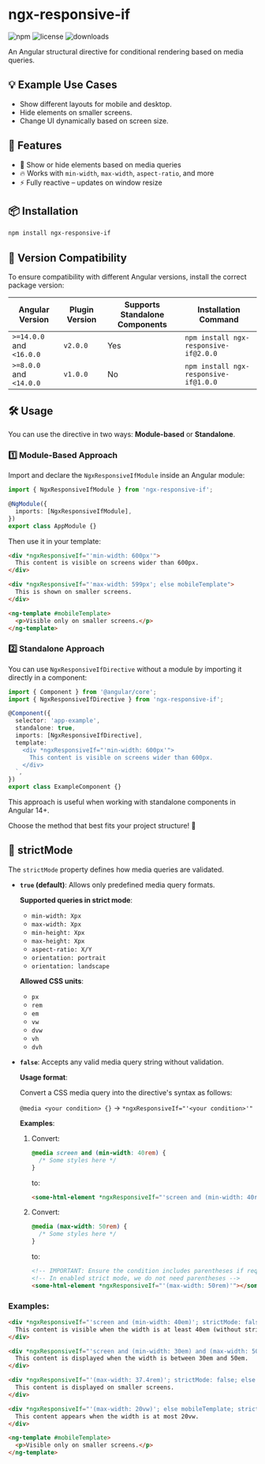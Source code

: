 # ngx-responsive-if

![npm](https://img.shields.io/npm/v/ngx-responsive-if)
![license](https://img.shields.io/npm/l/ngx-responsive-if)
![downloads](https://img.shields.io/npm/dt/ngx-responsive-if)

An Angular structural directive for conditional rendering based on media queries.

## 💡 Example Use Cases

- Show different layouts for mobile and desktop.
- Hide elements on smaller screens.
- Change UI dynamically based on screen size.

## 🚀 Features

- 📱 Show or hide elements based on media queries
- 🔥 Works with `min-width`, `max-width`, `aspect-ratio`, and more
- ⚡ Fully reactive – updates on window resize

## 📦 Installation

```sh
npm install ngx-responsive-if
```

## 📌 Version Compatibility

To ensure compatibility with different Angular versions, install the correct package version:

| Angular Version          | Plugin Version | Supports Standalone Components | Installation Command                  |
|--------------------------|----------------|--------------------------------|---------------------------------------|
| `>=14.0.0` and `<16.0.0` | `v2.0.0`       | Yes                            | `npm install ngx-responsive-if@2.0.0` |
| `>=8.0.0` and `<14.0.0`  | `v1.0.0`       | No                             | `npm install ngx-responsive-if@1.0.0` |

## 🛠️ Usage

You can use the directive in two ways: **Module-based** or **Standalone**.

### 1️⃣ Module-Based Approach

Import and declare the `NgxResponsiveIfModule` inside an Angular module:

```ts
import { NgxResponsiveIfModule } from 'ngx-responsive-if';

@NgModule({
  imports: [NgxResponsiveIfModule],
})
export class AppModule {}
```

Then use it in your template:

```html
<div *ngxResponsiveIf="'min-width: 600px'">
  This content is visible on screens wider than 600px.
</div>

<div *ngxResponsiveIf="'max-width: 599px'; else mobileTemplate">
  This is shown on smaller screens.
</div>

<ng-template #mobileTemplate>
  <p>Visible only on smaller screens.</p>
</ng-template>
```

### 2️⃣ Standalone Approach

You can use `NgxResponsiveIfDirective` without a module by importing it directly in a component:

```ts
import { Component } from '@angular/core';
import { NgxResponsiveIfDirective } from 'ngx-responsive-if';

@Component({
  selector: 'app-example',
  standalone: true,
  imports: [NgxResponsiveIfDirective],
  template: `
    <div *ngxResponsiveIf="'min-width: 600px'">
      This content is visible on screens wider than 600px.
    </div>
  `,
})
export class ExampleComponent {}
```

This approach is useful when working with standalone components in Angular 14+.

Choose the method that best fits your project structure! 🚀

## 🔧 strictMode

The `strictMode` property defines how media queries are validated.

- **`true` (default)**: Allows only predefined media query formats.

  **Supported queries in strict mode**:
  - `min-width: Xpx`
  - `max-width: Xpx`
  - `min-height: Xpx`
  - `max-height: Xpx`
  - `aspect-ratio: X/Y`
  - `orientation: portrait`
  - `orientation: landscape`

  **Allowed CSS units**:
  - `px`
  - `rem`
  - `em`
  - `vw`
  - `dvw`
  - `vh`
  - `dvh`

- **`false`**: Accepts any valid media query string without validation.

  **Usage format**:

  Convert a CSS media query into the directive's syntax as follows:

  `@media <your condition> {}` -> `*ngxResponsiveIf="'<your condition>'"`

  **Examples**:

  1. Convert:
     ```css
     @media screen and (min-width: 40rem) {
       /* Some styles here */
     }
     ```
     to:
     ```html
     <some-html-element *ngxResponsiveIf="'screen and (min-width: 40rem)'"></some-html-element>
     ```

  2. Convert:
     ```css
     @media (max-width: 50rem) {
       /* Some styles here */
     }
     ```
     to:
     ```html
     <!-- IMPORTANT: Ensure the condition includes parentheses if required -->
     <!-- In enabled strict mode, we do not need parentheses -->
     <some-html-element *ngxResponsiveIf="'(max-width: 50rem)'"></some-html-element>
     ```

### Examples:

```html
<div *ngxResponsiveIf="'screen and (min-width: 40em)'; strictMode: false">
  This content is visible when the width is at least 40em (without strict validation).
</div>

<div *ngxResponsiveIf="'screen and (min-width: 30em) and (max-width: 50em)'; strictMode: false">
  This content is displayed when the width is between 30em and 50em.
</div>

<div *ngxResponsiveIf="'(max-width: 37.4rem)'; strictMode: false; else mobileTemplate">
  This content is displayed on smaller screens.
</div>

<div *ngxResponsiveIf="'(max-width: 20vw)'; else mobileTemplate; strictMode: false">
  This content appears when the width is at most 20vw.
</div>

<ng-template #mobileTemplate>
  <p>Visible only on smaller screens.</p>
</ng-template>
```
